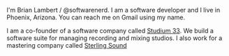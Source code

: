 I'm Brian Lambert / @softwarenerd. I am a software developer and I live in Phoenix, Arizona. You can reach me on Gmail using my name.

I am a co-founder of a software company called [Studium 33](https://studium33.com). We build a software suite for managing recording and mixing studios. I also work for a mastering company called [Sterling Sound](https://sterling-sound.com/)
